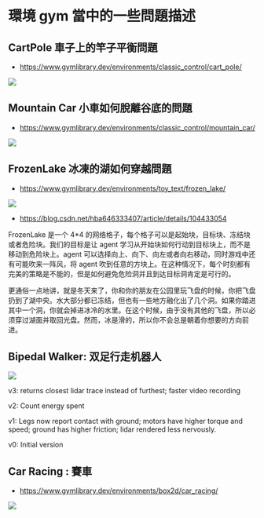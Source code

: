 # 環境 gym 當中的一些問題描述

## CartPole 車子上的竿子平衡問題

* https://www.gymlibrary.dev/environments/classic_control/cart_pole/

![](https://www.gymlibrary.dev/_images/cart_pole.gif)

## Mountain Car 小車如何脫離谷底的問題

* https://www.gymlibrary.dev/environments/classic_control/mountain_car/

![](https://www.gymlibrary.dev/_images/mountain_car.gif)

## FrozenLake 冰凍的湖如何穿越問題

* https://www.gymlibrary.dev/environments/toy_text/frozen_lake/

![](https://www.gymlibrary.dev/_images/frozen_lake.gif)

* https://blog.csdn.net/hba646333407/article/details/104433054

FrozenLake 是一个 4*4 的网络格子，每个格子可以是起始块，目标块、冻结块或者危险块。我们的目标是让 agent 学习从开始块如何行动到目标块上，而不是移动到危险块上。agent 可以选择向上、向下、向左或者向右移动，同时游戏中还有可能吹来一阵风，将 agent 吹到任意的方块上。在这种情况下，每个时刻都有完美的策略是不能的，但是如何避免危险洞并且到达目标洞肯定是可行的。

更通俗一点地讲，就是冬天来了，你和你的朋友在公园里玩飞盘的时候，你把飞盘扔到了湖中央。水大部分都已冻结，但也有一些地方融化出了几个洞。如果你踏进其中一个洞，你就会掉进冰冷的水里。在这个时候，由于没有其他的飞盘，所以必须穿过湖面并取回光盘。然而，冰是滑的，所以你不会总是朝着你想要的方向前进。

## Bipedal Walker: 双足行走机器人

![](https://www.gymlibrary.dev/_images/bipedal_walker.gif)


v3: returns closest lidar trace instead of furthest; faster video recording

v2: Count energy spent

v1: Legs now report contact with ground; motors have higher torque and speed; ground has higher friction; lidar rendered less nervously.

v0: Initial version

## Car Racing : 賽車

* https://www.gymlibrary.dev/environments/box2d/car_racing/

![](https://www.gymlibrary.dev/_images/car_racing.gif)
